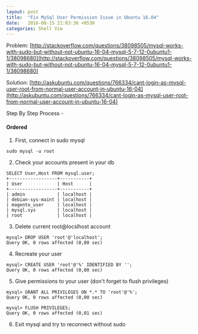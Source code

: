 ```yaml
---
layout: post
title:  "Fix MySql User Permission Issue in Ubuntu 16.04"
date:   2016-08-15 21:03:36 +0530
categories: Shell Vim
---
```

Problem: [http://stackoverflow.com/questions/38098505/mysql-works-with-sudo-but-without-not-ubuntu-16-04-mysql-5-7-12-0ubuntu1-1/38098680](http://stackoverflow.com/questions/38098505/mysql-works-with-sudo-but-without-not-ubuntu-16-04-mysql-5-7-12-0ubuntu1-1/38098680)

Solution: [http://askubuntu.com/questions/766334/cant-login-as-mysql-user-root-from-normal-user-account-in-ubuntu-16-04](http://askubuntu.com/questions/766334/cant-login-as-mysql-user-root-from-normal-user-account-in-ubuntu-16-04)


Step By Step Process -

#### Ordered
1. First, connect in sudo mysql
```
sudo mysql -u root
```
2. Check your accounts present in your db
```
SELECT User,Host FROM mysql.user;
+------------------+-----------+
| User             | Host      |
+------------------+-----------+
| admin            | localhost |
| debian-sys-maint | localhost |
| magento_user     | localhost |
| mysql.sys        | localhost |
| root             | localhost |
```
3. Delete current root@locslhost account
```
mysql> DROP USER 'root'@'localhost';
Query OK, 0 rows affected (0,00 sec)
```
4. Recreate your user
```
mysql> CREATE USER 'root'@'%' IDENTIFIED BY '';
Query OK, 0 rows affected (0,00 sec)
```
5. Give permissions to your user (don't forget to flush privileges)
```
mysql> GRANT ALL PRIVILEGES ON *.* TO 'root'@'%';
Query OK, 0 rows affected (0,00 sec)

mysql> FLUSH PRIVILEGES;
Query OK, 0 rows affected (0,01 sec)
```
6. Exit mysql and try to reconnect without sudo
